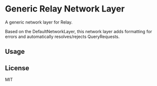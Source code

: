 Generic Relay Network Layer
==========
A generic network layer for Relay.

Based on the DefaultNetworkLayer, this network layer adds formatting for errors and automatically resolves/rejects QueryRequests.

## Usage

## License
MIT
